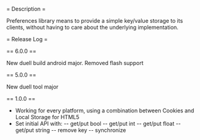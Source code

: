 = Description =

Preferences library means to provide a simple key/value storage to its clients, without having to care about the
underlying implementation.

= Release Log =

== 6.0.0 ==

New duell build android major.
Removed flash support

== 5.0.0 ==

New duell tool major

== 1.0.0 ==

- Working for every platform, using a combination between Cookies and Local Storage for HTML5
- Set initial API with:
-- get/put bool
-- get/put int
-- get/put float
-- get/put string
-- remove key
-- synchronize
